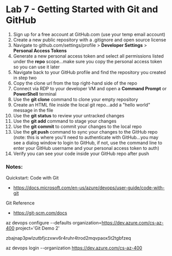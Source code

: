 # Lab 7 - Getting Started with Git and GitHub

1. Sign up for a free account at GitHub.com (use your temp email account)
2. Create a new public repository with a .gitignore and open source license
3. Navigate to github.com/settings/profile > **Developer Settings** > **Personal Access Tokens**
4. Generate a new personal access token and select all permissions listed under the **repo** scope...make sure you copy the personal access token so you can use it later
5. Navigate back to your GitHub profile and find the repository you created in step two
6. Copy the clone url from the top right-hand side of the repo
7. Connect via RDP to your developer VM and open a **Command Prompt** or **PowerShell** terminal
8. Use the **git clone** command to clone your empty repository
9. Create an HTML file inside the local git repo...add a "hello world" message in the file
10. Use the **git status** to review your untracked changes
11. Use the **git add** command to stage your changes
12. Use the **git commit** to commit your changes to the local repo
13. Use the **git push** command to sync your changes to the GitHub repo (note: this is where you'll need to authenticate with GitHub...you may see a dialog window to login to GitHub, if not, use the command line to enter your GitHub username and your personal access token to auth)
14. Verify you can see your code inside your GitHub repo after push

### Notes:

Quickstart: Code with Git
* https://docs.microsoft.com/en-us/azure/devops/user-guide/code-with-git

Git Reference
* https://git-scm.com/docs

az devops configure --defaults organization=https://dev.azure.com/cs-az-400 project='Git Demo 2'

zbajnap3pwlzutbfjczxwv6r4ruhr4trod2mqvpaox5t2tgbfzeq

az devops login --organization https://dev.azure.com/cs-az-400
